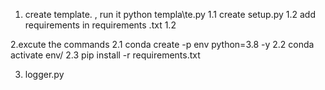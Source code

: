 1. create template. , run it python templa\te.py
 1.1 create setup.py
 1.2 add requirements in requirements .txt
 1.2

2.excute the commands
  2.1 conda create -p env python=3.8 -y
  2.2 conda activate env/
  2.3 pip install -r requirements.txt

3. logger.py
